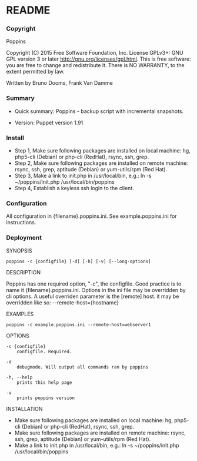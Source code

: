# README #
### Copyright ###
Poppins 

Copyright (C) 2015 Free Software Foundation, Inc.
License GPLv3+: GNU GPL version 3 or later <http://gnu.org/licenses/gpl.html>.
This is free software: you are free to change and redistribute it.
There is NO WARRANTY, to the extent permitted by law.

Written by Bruno Dooms, Frank Van Damme

### Summary ###
* Quick summary: Poppins - backup script with incremental snapshots. 

* Version: Puppet version 1.91

### Install ###
* Step 1, Make sure following packages are installed on local machine: hg, php5-cli (Debian) or php-cli (RedHat), rsync, ssh, grep. 
* Step 2, Make sure following packages are installed on remote machine: rsync, ssh, grep, aptitude (Debian) or yum-utils/rpm (Red Hat). 
* Step 3, Make a link to init.php in /usr/local/bin, e.g.: ln -s ~/poppins/init.php /usr/local/bin/poppins
* Step 4, Establish a keyless ssh login to the client.

### Configuration ###
All configuration in {filename}.poppins.ini. See example.poppins.ini for instructions.

### Deployment ###
SYNOPSIS

    poppins -c {configfile} [-d] [-h] [-v] [--long-options]

DESCRIPTION

Poppins has one required option, "-c", the configfile. Good practice is to name it {filename}.poppins.ini. Options in the ini file may be overridden by cli options. A useful overriden parameter is the [remote] host. it may be overridden like so: --remote-host={hostname} 

EXAMPLES

    poppins -c example.poppins.ini --remote-host=webserver1

OPTIONS

    -c {configfile}
        configfile. Required. 

    -d 
        debugmode. Will output all commands ran by poppins

    -h, --help
        prints this help page

    -v
        prints poppins version

INSTALLATION

* Make sure following packages are installed on local machine: hg, php5-cli (Debian) or php-cli (RedHat), rsync, ssh, grep. 
* Make sure following packages are installed on remote machine: rsync, ssh, grep, aptitude (Debian) or yum-utils/rpm (Red Hat). 
* Make a link to init.php in /usr/local/bin, e.g.:
        ln -s ~/poppins/init.php /usr/local/bin/poppins